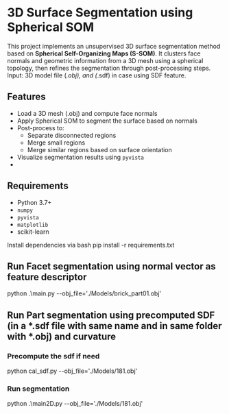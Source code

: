 # 3D Surface Segmentation using Spherical SOM

This project implements an unsupervised 3D surface segmentation method based on **Spherical Self-Organizing Maps (S-SOM)**.
It clusters face normals and geometric information from a 3D mesh using a spherical topology, then refines the segmentation through post-processing steps.
Input: 3D model file (*.obj), and (*.sdf) in case using SDF feature.
 
## Features

- Load a 3D mesh (.obj) and compute face normals
- Apply Spherical SOM to segment the surface based on normals
- Post-process to:
  - Separate disconnected regions
  - Merge small regions
  - Merge similar regions based on surface orientation
- Visualize segmentation results using `pyvista`
- 
## Requirements

- Python 3.7+
- `numpy`
- `pyvista`
- `matplotlib`
- scikit-learn

Install dependencies via bash
pip install -r requirements.txt

## Run Facet segmentation using normal vector as feature descriptor
python .\main.py --obj_file='./Models/brick_part01.obj'

## Run Part segmentation using precomputed SDF (in a *.sdf file with same name and in same folder with *.obj) and curvature
### Precompute the sdf if need
python cal_sdf.py --obj_file='./Models/181.obj'
### Run segmentation
python .\main2D.py --obj_file='./Models/181.obj'
